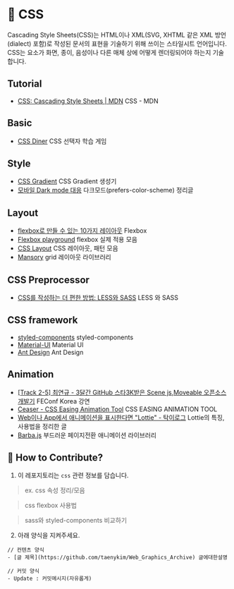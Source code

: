 # 💄 CSS

Cascading Style Sheets(CSS)는 HTML이나 XML(SVG, XHTML 같은 XML 방언(dialect) 포함)로 작성된 문서의 표현을 기술하기 위해 쓰이는 스타일시트 언어입니다. CSS는 요소가 화면, 종이, 음성이나 다른 매체 상에 어떻게 렌더링되어야 하는지 기술합니다.

## Tutorial

- [CSS: Cascading Style Sheets | MDN](https://developer.mozilla.org/en-US/docs/Web/CSS) CSS - MDN

## Basic

- [CSS Diner](http://flukeout.github.io/) CSS 선택자 학습 게임

## Style

- [CSS Gradient](https://cssgradient.io/) CSS Gradient 생성기
- [모바일 Dark mode 대응](https://amati.io/mobile-dark-mode/) 다크모드(prefers-color-scheme) 정리글

## Layout

- [flexbox로 만들 수 있는 10가지 레이아웃](https://d2.naver.com/helloworld/8540176) Flexbox
- [Flexbox playground](https://codepen.io/enxaneta/full/adLPwv) flexbox 실제 적용 모음
- [CSS Layout](https://csslayout.io/) CSS 레이아웃, 패턴 모음
- [Mansory](https://masonry.desandro.com/) grid 레이아웃 라이브러리

## CSS Preprocessor

- [CSS를 작성하는 더 편한 방법: LESS와 SASS](https://taegon.kim/archives/3667) LESS 와 SASS

## CSS framework

- [styled-components](https://styled-components.com/) styled-components
- [Material-UI](https://material-ui.com/) Material UI
- [Ant Design](https://ant.design/) Ant Design

## Animation

- [[Track 2-5] 최연규 - 3달간 GitHub 스타3K받은 Scene js,Moveable 오픈소스 개발기](https://youtu.be/3HVQhbtALDE) FEConf Korea 강연
- [Ceaser - CSS Easing Animation Tool](https://matthewlein.com/tools/ceaser) CSS EASING ANIMATION TOOL
- [Web이나 App에서 애니메이션을 표시한다면 "Lottie" - 탁이로그](https://tagilog.tistory.com/620) Lottie의 특징, 사용법을 정리한 글
- [Barba.js](https://barba.js.org/) 부드러운 페이지전환 애니메이션 라이브러리

## 👀 How to Contribute?

1. 이 레포지토리는 `css` 관련 정보를 담습니다.

> ex. css 속성 정리/모음

> css flexbox 사용법

> sass와 styled-components 비교하기

2. 아래 양식을 지켜주세요.

```
// 컨텐츠 양식
- [글 제목](https://github.com/taenykim/Web_Graphics_Archive) 글에대한설명

// 커밋 양식
- Update : 커밋메시지(자유롭게)
```
